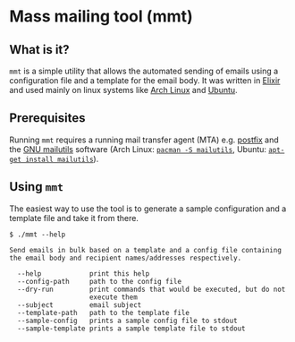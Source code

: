 # Mass mailing tool (mmt)

## What is it?
`mmt` is a simple utility that allows the automated sending of emails using a configuration file and a template for the email body.
It was written in [Elixir](http://elixir-lang.org/) and used mainly on linux systems like [Arch Linux](https://www.archlinux.org/) and [Ubuntu](http://www.ubuntu.com/).

## Prerequisites
Running `mmt` requires a running mail transfer agent (MTA) e.g. [postfix](http://www.postfix.org/) and the [GNU mailutils](https://www.gnu.org/software/mailutils/mailutils.html) software (Arch Linux: [`pacman -S mailutils`](https://www.archlinux.org/packages/?sort=&q=mailutils&maintainer=&flagged=), Ubuntu: [`apt-get install mailutils`](http://packages.ubuntu.com/search?keywords=mailutils)).

## Using `mmt`
The easiest way to use the tool is to generate a sample configuration and a template file and take it from there.

    $ ./mmt --help

    Send emails in bulk based on a template and a config file containing
    the email body and recipient names/addresses respectively.

      --help            print this help
      --config-path     path to the config file
      --dry-run         print commands that would be executed, but do not
                        execute them
      --subject         email subject
      --template-path   path to the template file
      --sample-config   prints a sample config file to stdout
      --sample-template prints a sample template file to stdout
